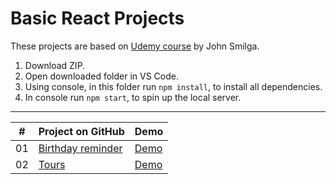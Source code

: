 # Basic React Projects
 These projects are based on [Udemy course](https://www.udemy.com/course/react-tutorial-and-projects-course/) by John Smilga. 



1. Download ZIP.
2. Open downloaded folder in VS Code.
3. Using console, in this folder run `npm install`, to install all dependencies.
4. In console run `npm start`, to spin up the local server.

-----------------------------------------------------------------
|  #  |                                                        Project on GitHub                                                  |                                         Demo                                                          |
| :-: | ------------------------------------------------------------------------------------------------------------------------- | ------------------------------------------------------------------------------------------------------|
| 01  | [Birthday reminder](https://github.com/Matrix-citizen/Basic-React-Projects/tree/master/01-birthday-reminder)              | [Demo](http://matrix-citizen.online/Basic%20React%20Projects/01-birthday-reminder/)                   |
| 02  | [Tours](https://github.com/Matrix-citizen/Basic-React-Projects/tree/master/02-tours)                                      | [Demo](http://matrix-citizen.online/Basic%20React%20Projects/02-tours/)                               |
